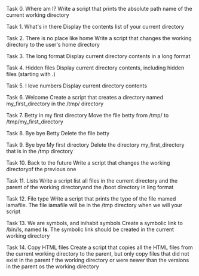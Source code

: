 Task 0. Where am I?
Write a script that prints the absolute path name of the current working directory

Task 1. What's in there
Display the contents list of your current directory

Task 2. There is no place like home
Write a script that changes the working directory to the user's home directory

Task 3. The long format
Display current directory contents in a long format

Task 4. Hidden files
Display current directory contents, including hidden files (starting with .)

Task 5. I love numbers
Display current directory contents

Task 6. Welcome
Create a script that creates a directory named my_first_directory in the /tmp/ directory

Task 7. Betty in my first directory
Move the file betty from /tmp/ to /tmp/my_first_directory

Task 8. Bye bye Betty
Delete the file betty
	
Task 9. Bye bye My first directory 
Delete the directory my_first_directory that is in the /tmp directory	

Task 10. Back to the future
Write a script that changes the working directoryof the previous one

Task 11. Lists
Write a script list all files in the current directory and the parent of the working directoryand the /boot directory in ling format

Task 12. File type
Write a script that prints the type of the file mamed iamafile. The file iamafile will be in the /tmp directory when we will your script

Task 13. We are symbols, and inihabit symbols
Create a symbolic link to /bin/ls, named __ls__. The symbolic link should be created in the current working directory

Task 14. Copy HTML files
Create a script that copies all the HTML files from the current working directory to the parent, but only copy files that did not exist in the parent f the working directory or were newer than the versions in the parent os the working directory
